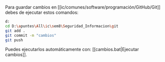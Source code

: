 Para guardar cambios en [[ic/comunes/software/programación/GitHub/Git]] debes de ejecutar estos comandos:

```bash
d:
cd D:\apuntes\All\ic\sem8\Seguridad_Informacion\git
git add .
git commit -m "cambios"
git push
```

Puedes ejecutarlos automáticamente con: [[cambios.bat|Ejecutar cambios]].